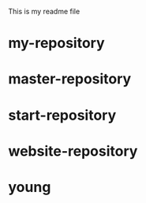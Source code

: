 This is my readme file
# my-repository
# master-repository
# start-repository
# website-repository
# young
